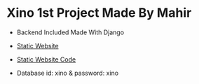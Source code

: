 # Xino 1st Project Made By Mahir
  
- Backend Included Made With Django

- [Static Website](https://maahierr.github.io/Xino-Project-1/)

- [Static Website Code](https://github.com/Maahierr/Xino-Project-1)

- Database id: xino & password: xino
